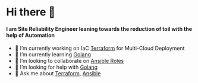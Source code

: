 # Hi there 👋

#### I am Site Reliability Engineer leaning towards the reduction of toil with the help of Automation
<!--
**dfoley84/dfoley84** is a ✨ _special_ ✨ repository because its `README.md` (this file) appears on your GitHub profile.

Here are some ideas to get you started:
-->

- 🔭 I’m currently working on IaC [Terraform](https://registry.terraform.io/providers/hashicorp/aws/latest/docs) for Multi-Cloud Deployment 
- 🌱 I’m currently learning [Golang](https://golang.org/doc/)
- 👯 I’m looking to collaborate on [Ansible Roles](https://docs.ansible.com/ansible/latest/user_guide/playbooks_reuse_roles.html)
- 🤔 I’m looking for help with [Golang](https://golang.org/doc/)
- 💬 Ask me about [Terraform](https://registry.terraform.io/providers/hashicorp/aws/latest/docs), [Ansible](https://docs.ansible.com/)


